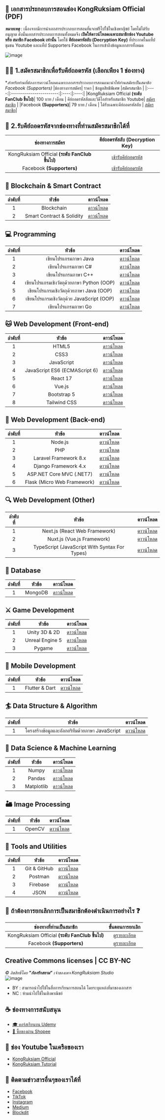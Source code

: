 ## 📖 เอกสารประกอบการสอนช่อง KongRuksiam Official (PDF)
**_หมายเหตุ_** : เนื่องจากมีการนำเอกสารประกอบการสอนที่แจกฟรีไปใช้ในเชิงพาญิชย์ โดยไม่ได้รับอนุญาต ดังนั้นเอกสารประกอบการสอนทั้งหมดจึง 
**เปิดให้ดาวน์โหลดเฉพาะสมาชิกช่อง Youtube หรือ สมาชิก Facebook เท่านั้น** โดยใช้ **คีย์ถอดรหัสลับ (Decryption Key)** 
ที่ประกาศในแท็ปชุมชน Youtube และแท็ป Supporters Facebook ในการเข้าถึงข้อมูลเอกสารทั้งหมด

![image](https://github.com/kongruksiamza/programmer-class-room/blob/main/new-poster.png?raw=true)

## 👨‍💻 1.สมัครสมาชิกเพื่อรับคีย์ถอดรหัส (เลือกเพียง 1 ช่องทาง)
**สำหรับท่านที่ต้องการดาวน์โหลดเฉพาะเอกสารประกอบการสอนแนะนำให้ท่านสมัครเป็นสมาชิก Facebook (Supporters)*
|ช่องทางการสมัคร| ราคา | ข้อมูลสิทธิพิเศษ |สมัครสมาชิก |
|:----:|:------------------------:|:----:|:----:|
|KongRuksiam Official **(ระดับ FanClub ขึ้นไป)**|  100 บาท / เดือน | คีย์ถอดรหัสลับและวิดีโอสำหรับสมาชิก Youtube| [สมัครสมาชิก](https://www.youtube.com/channel/UCQ1r_4x-P-fETLIU4pqf98w/join) |
|Facebook **(Supporters)**|    79 บาท / เดือน       | ได้รับเฉพาะคีย์ถอดรหัสลับ | [สมัครสมาชิก](https://www.facebook.com/KongRuksiamTutorial/subscribe/)|

## 🔑 2.รับคีย์ถอดรหัสจากช่องทางที่ท่านสมัครสมาชิกได้ที่
|ช่องทางการสมัคร|คีย์ถอดรหัสลับ (Decryption Key)|
|:----:|:----:|
|KongRuksiam Official **(ระดับ FanClub ขึ้นไป)**|[เข้ารับคีย์ถอดรหัส](https://www.youtube.com/post/UgkxuHBM_m8y1tzfums48iV9w6uHMg7Flsi9) |
|Facebook **(Supporters)**|[เข้ารับคีย์ถอดรหัส](https://www.facebook.com/KongRuksiamTutorial/posts/639844884909083)|

## 🔏 Blockchain & Smart Contract
|ลำดับที่| หัวข้อ | ดาวน์โหลด |
|:----:|:------------------------:|:----:|
|1|   Blockchain        | [ดาวน์โหลด](https://mega.nz/folder/rGg0USIa) |
|2|   Smart Contract & Solidity       | [ดาวน์โหลด](https://mega.nz/folder/rGg0USIa) |
  
## 💻 Programming
|ลำดับที่| หัวข้อ | ดาวน์โหลด |
|:----:|:------------------------:|:----:|
|1|   เขียนโปรแกรมภาษา Java        | [ดาวน์โหลด](https://mega.nz/folder/rGg0USIa) |
|2|   เขียนโปรแกรมภาษา C#       | [ดาวน์โหลด](https://mega.nz/folder/rGg0USIa) |
|3|   เขียนโปรแกรมภาษา C++       | [ดาวน์โหลด](https://mega.nz/folder/rGg0USIa) |
|4|   เขียนโปรแกรมเชิงวัตถุด้วยภาษา Python (OOP)       | [ดาวน์โหลด](https://mega.nz/folder/rGg0USIa) |
|5|   เขียนโปรแกรมเชิงวัตถุด้วยภาษา Java (OOP)       | [ดาวน์โหลด](https://mega.nz/folder/rGg0USIa) |
|6|   เขียนโปรแกรมเชิงวัตถุด้วย JavaScript (OOP)       | [ดาวน์โหลด](https://mega.nz/folder/rGg0USIa) |
|7|   เขียนโปรแกรมภาษา Go       | [ดาวน์โหลด](https://mega.nz/folder/rGg0USIa) |
  
## 🐱 Web Development (Front-end)
|ลำดับที่| หัวข้อ | ดาวน์โหลด |
|:----:|:------------------------:|:----:|
|1|   HTML5        | [ดาวน์โหลด](https://mega.nz/folder/rGg0USIa) |
|2|   CSS3       | [ดาวน์โหลด](https://mega.nz/folder/rGg0USIa) |
|3|   JavaScript       | [ดาวน์โหลด](https://mega.nz/folder/rGg0USIa) |
|4|   JavaScript ES6 (ECMAScript 6)       | [ดาวน์โหลด](https://mega.nz/folder/rGg0USIa) |
|5|   React 17       | [ดาวน์โหลด](https://mega.nz/folder/rGg0USIa) |
|6|   Vue.js       | [ดาวน์โหลด](https://mega.nz/folder/rGg0USIa) |
|7|   Bootstrap 5       | [ดาวน์โหลด](https://mega.nz/folder/rGg0USIa) |
|8|   Tailwind CSS       | [ดาวน์โหลด](https://mega.nz/folder/rGg0USIa) |

## 🧲 Web Development (Back-end)
|ลำดับที่| หัวข้อ | ดาวน์โหลด |
|:----:|:------------------------:|:----:|
|1|   Node.js        | [ดาวน์โหลด](https://mega.nz/folder/rGg0USIa) |
|2|   PHP       | [ดาวน์โหลด](https://mega.nz/folder/rGg0USIa) |
|3|   Laravel Framework 8.x       | [ดาวน์โหลด](https://mega.nz/folder/rGg0USIa) |
|4|   Django Framework 4.x       | [ดาวน์โหลด](https://mega.nz/folder/rGg0USIa) |
|5|   ASP.NET Core MVC (.NET7)       | [ดาวน์โหลด](https://mega.nz/folder/rGg0USIa) |
|6|   Flask (Micro Web Framework)       | [ดาวน์โหลด](https://mega.nz/folder/rGg0USIa) |

## 🔍 Web Development (Other)
|ลำดับที่| หัวข้อ | ดาวน์โหลด |
|:----:|:------------------------:|:----:|
|1|   Next.js (React Web Framework)        | [ดาวน์โหลด](https://mega.nz/folder/rGg0USIa) |
|2|   Nuxt.js (Vue.js Framework)       | [ดาวน์โหลด](https://mega.nz/folder/rGg0USIa) |
|3|   TypeScript (JavaScript With Syntax For Types)       | [ดาวน์โหลด](https://mega.nz/folder/rGg0USIa) |

## 👒 Database
|ลำดับที่| หัวข้อ | ดาวน์โหลด |
|:----:|:------------------------:|:----:|
|1|   MongoDB        | [ดาวน์โหลด](https://mega.nz/folder/rGg0USIa) |

## ⚔ Game Development
|ลำดับที่| หัวข้อ | ดาวน์โหลด |
|:----:|:------------------------:|:----:|
|1|   Unity 3D & 2D        | [ดาวน์โหลด](https://mega.nz/folder/rGg0USIa) |
|2|   Unreal Engine 5       | [ดาวน์โหลด](https://mega.nz/folder/rGg0USIa) |
|3|   Pygame       | [ดาวน์โหลด](https://mega.nz/folder/rGg0USIa) |
  
## 📱 Mobile Development
|ลำดับที่| หัวข้อ | ดาวน์โหลด |
|:----:|:------------------------:|:----:|
|1|   Flutter & Dart        | [ดาวน์โหลด](https://mega.nz/folder/rGg0USIa) |

## 🏄 Data Structure & Algorithm
|ลำดับที่| หัวข้อ | ดาวน์โหลด |
|:----:|:------------------------:|:----:|
|1|   โครงสร้างข้อมูลและอัลกอริทึมด้วยภาษา JavaScript        | [ดาวน์โหลด](https://mega.nz/folder/rGg0USIa) |

## 🎯 Data Science & Machine Learning
|ลำดับที่| หัวข้อ | ดาวน์โหลด |
|:----:|:------------------------:|:----:|
|1|   Numpy        | [ดาวน์โหลด](https://mega.nz/folder/rGg0USIa) |
|2|   Pandas       | [ดาวน์โหลด](https://mega.nz/folder/rGg0USIa) |
|3|   Matplotlib       | [ดาวน์โหลด](https://mega.nz/folder/rGg0USIa) |

## 🏜 Image Processing
|ลำดับที่| หัวข้อ | ดาวน์โหลด |
|:----:|:------------------------:|:----:|
|1|   OpenCV        | [ดาวน์โหลด](https://mega.nz/folder/rGg0USIa) |

## 🤖 Tools and Utilities 
|ลำดับที่| หัวข้อ | ดาวน์โหลด |
|:----:|:------------------------:|:----:|
|1|   Git & GitHub        | [ดาวน์โหลด](https://mega.nz/folder/rGg0USIa) |
|2|   Postman       | [ดาวน์โหลด](https://mega.nz/folder/rGg0USIa) |
|3|   Firebase       | [ดาวน์โหลด](https://mega.nz/folder/rGg0USIa) |
|4|   JSON       | [ดาวน์โหลด](https://mega.nz/folder/rGg0USIa) |

## 👋 ถ้าต้องการยกเลิกการเป็นสมาชิกต้องดำเนินการอย่างไร ❓
|ช่องทางที่ท่านเป็นสมาชิก|ขั้นตอนการยกเลิก|
|:----:|:----:|
|KongRuksiam Official **(ระดับ FanClub ขึ้นไป)**|[ดูรายละเอียด](https://support.google.com/youtube/answer/6304294?hl=th) |
|Facebook **(Supporters)**|[ดูรายละเอียด](https://www.facebook.com/help/203354304659155/?helpref=uf_share)|

## Creative Commons licenses | CC BY-NC 
*©︎ ลิขสิทธิ์โดย __"ก้องรักสยาม"__ เจ้าของเพจ KongRuksiam Studio*
</br>
![image](https://mirrors.creativecommons.org/presskit/buttons/88x31/png/by-nc.png)
- BY : สามารถนำไปใช้ในสื่อการเรียนการสอนได้ โดยระบุแหล่งที่มาของเอกสาร
- NC : ห้ามนำไปใช้ในเชิงพาณิชย์

## ☕ ช่องทางการสนับสนุน
- [🎓 คอร์สเรียนบน Udemy](https://github.com/kongruksiamza/udemy-course)
- [🛒 ซื้อของผ่าน Shopee](https://shope.ee/3plB9kVnPd)

## 💓 ช่อง Youtube ในเครือของเรา
- [KongRuksiam Official](https://www.youtube.com/@KongRuksiamOfficial)
- [KongRuksiam Tutorial](https://www.youtube.com/@KongRuksiamTutorial)

## 📢 ติดตามข่าวสารอื่นๆของเราได้ที่
- [Facebook](https://www.facebook.com/KongRuksiamTutorial)
- [TikTok](https://www.tiktok.com/@kongruksiamstudio)
- [Instagram](https://www.instagram.com/kongruksiamstudio)
- [Medium](https://medium.com/@kongruksiam)
- [Blockdit](https://www.blockdit.com/kongruksiamtutorial)
